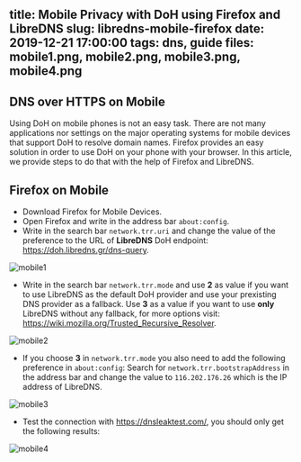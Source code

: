 title: Mobile Privacy with DoH using Firefox and LibreDNS
slug: libredns-mobile-firefox
date: 2019-12-21 17:00:00
tags: dns, guide
files: mobile1.png, mobile2.png, mobile3.png, mobile4.png
---

## DNS over HTTPS on Mobile
Using DoH on mobile phones is not an easy task.
There are not many applications nor settings on the major operating systems for mobile devices that support DoH to resolve domain names.
Firefox provides an easy solution in order to use DoH on your phone with your browser.
In this article, we provide steps to do that with the help of Firefox and LibreDNS.

## Firefox on Mobile

*  Download Firefox for Mobile Devices.
*  Open Firefox and write in the address bar `about:config`.
*  Write in the search bar `network.trr.uri` and change the value of the preference to the URL of **LibreDNS** DoH endpoint: <https://doh.libredns.gr/dns-query>.

![mobile1](mobile1.png)

*  Write in the search bar `network.trr.mode` and use **2** as value if you want to use LibreDNS as the default DoH provider and use your prexisting DNS provider as a fallback.
    Use **3** as a value if you want to use **only** LibreDNS without any fallback, for more options visit: <https://wiki.mozilla.org/Trusted_Recursive_Resolver>.

![mobile2](mobile2.png)

*  If you choose **3** in `network.trr.mode` you also need to add the following preference in `about:config`:
    Search for `network.trr.bootstrapAddress` in the address bar and change the value to `116.202.176.26` which is the IP address of LibreDNS.

![mobile3](mobile3.png)

*  Test the connection with <https://dnsleaktest.com/>, you should only get the following results:

![mobile4](mobile4.png)
